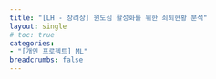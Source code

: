 ```yaml
---
title: "[LH - 장려상] 원도심 활성화를 위한 쇠퇴현황 분석"
layout: single
# toc: true
categories: 
- "[개인 프로젝트] ML"
breadcrumbs: false
---
```


